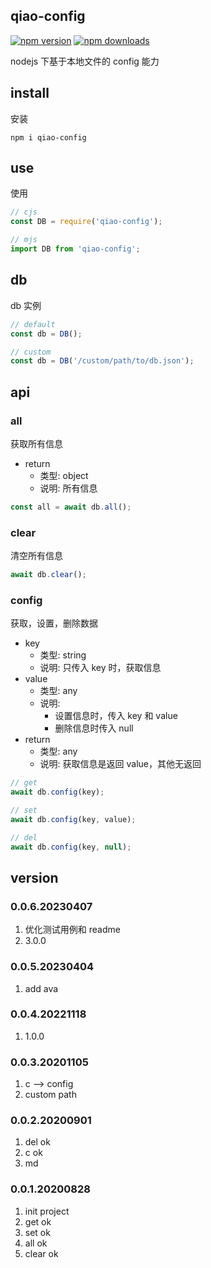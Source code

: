 ## qiao-config

[![npm version](https://img.shields.io/npm/v/qiao-config.svg?style=flat-square)](https://www.npmjs.org/package/qiao-config)
[![npm downloads](https://img.shields.io/npm/dm/qiao-config.svg?style=flat-square)](https://npm-stat.com/charts.html?package=qiao-config)

nodejs 下基于本地文件的 config 能力

## install

安装

```shell
npm i qiao-config
```

## use

使用

```javascript
// cjs
const DB = require('qiao-config');

// mjs
import DB from 'qiao-config';
```

## db

db 实例

```javascript
// default
const db = DB();

// custom
const db = DB('/custom/path/to/db.json');
```

## api

### all

获取所有信息

- return
  - 类型: object
  - 说明: 所有信息

```javascript
const all = await db.all();
```

### clear

清空所有信息

```javascript
await db.clear();
```

### config

获取，设置，删除数据

- key
  - 类型: string
  - 说明: 只传入 key 时，获取信息
- value
  - 类型: any
  - 说明:
    - 设置信息时，传入 key 和 value
    - 删除信息时传入 null
- return
  - 类型: any
  - 说明: 获取信息是返回 value，其他无返回

```javascript
// get
await db.config(key);

// set
await db.config(key, value);

// del
await db.config(key, null);
```

## version

### 0.0.6.20230407

1. 优化测试用例和 readme
2. 3.0.0

### 0.0.5.20230404

1. add ava

### 0.0.4.20221118

1. 1.0.0

### 0.0.3.20201105

1. c --> config
2. custom path

### 0.0.2.20200901

1. del ok
2. c ok
3. md

### 0.0.1.20200828

1. init project
2. get ok
3. set ok
4. all ok
5. clear ok
